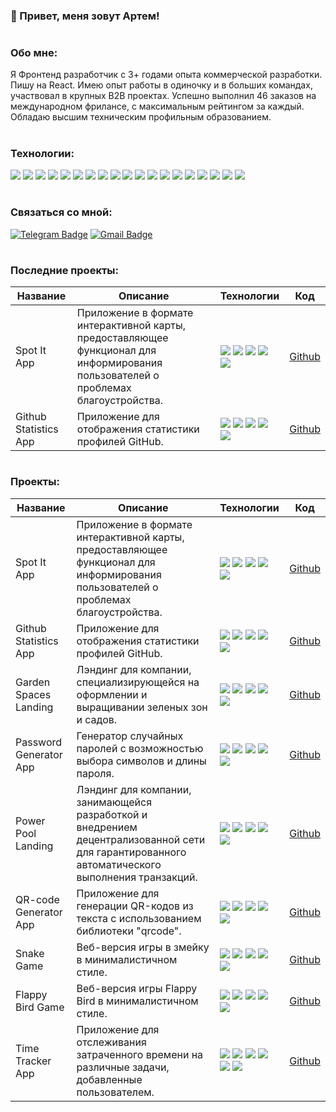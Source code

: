 
### 👋 Привет, меня зовут Артем!
#

### Обо мне:

Я Фронтенд разработчик с 3+ годами опыта коммерческой разработки. Пишу на React. Имею опыт работы в одиночку и в больших командах, участвовал в крупных B2B проектах. Успешно выполнил 46 заказов на международном фрилансе, с максимальным рейтингом за каждый. Обладаю высшим техническим профильным образованием.

#

### Технологии:
<div>
  <img src="https://img.shields.io/badge/JavaScript-1F2544?style=for-the-badge&logo=javascript&logoColor=#F7DF1E"/> 
  <img src="https://img.shields.io/badge/TypeScript-1F2544?style=for-the-badge&logo=typescript&logoColor=#3178C6"/> 
  <img src="https://img.shields.io/badge/HTML-1F2544?style=for-the-badge&logo=html5&logoColor=#E34F26"/> 
  <img src="https://img.shields.io/badge/CSS-1F2544?style=for-the-badge&logo=css3&logoColor=1572B6"/> 
  <img src="https://img.shields.io/badge/Sass-1F2544?style=for-the-badge&logo=sass&logoColor=#CC6699"/> 
  <img src="https://img.shields.io/badge/React-1F2544?style=for-the-badge&logo=react&logoColor=#61DAFB"/> 
  <img src="https://img.shields.io/badge/Redux-1F2544?style=for-the-badge&logo=redux&logoColor=764ABC"/> 
  <img src="https://img.shields.io/badge/Angular-1F2544?style=for-the-badge&logo=angular&logoColor=DD1100"/> 
  <img src="https://img.shields.io/badge/JQuery-1F2544?style=for-the-badge&logo=jquery&logoColor=0769AD"/> 
  <img src="https://img.shields.io/badge/Bootstrap-1F2544?style=for-the-badge&logo=bootstrap&logoColor=#7952B3"/> 
  <img src="https://img.shields.io/badge/Tailwind-1F2544?style=for-the-badge&logo=tailwindcss&logoColor=#06B6D4"/> 
  <img src="https://img.shields.io/badge/Git-1F2544?style=for-the-badge&logo=git&logoColor=#F05032"/> 
  <img src="https://img.shields.io/badge/Vite-1F2544?style=for-the-badge&logo=vite&logoColor=#646CFF"/> 
  <img src="https://img.shields.io/badge/Webpack-1F2544?style=for-the-badge&logo=webpack&logoColor=#8DD6F9"/> 
  <img src="https://img.shields.io/badge/Node.JS-1F2544?style=for-the-badge&logo=nodedotjs&logoColor=#339933"/> 
  <img src="https://img.shields.io/badge/Python-1F2544?style=for-the-badge&logo=python&logoColor=#3776AB"/> 
  <img src="https://img.shields.io/badge/PHP-1F2544?style=for-the-badge&logo=php&logoColor=#777BB4"/> 
  <img src="https://img.shields.io/badge/C++-1F2544?style=for-the-badge&logo=cplusplus&logoColor=00599C"/> 
  <img src="https://img.shields.io/badge/PostgreSQL-1F2544?style=for-the-badge&logo=postgresql&logoColor=#4169E1"/> 
</div>

#

### Связаться со мной:

[![Telegram Badge](https://img.shields.io/badge/Telegram-1F2544?style=for-the-badge&logo=telegram&logoColor=#26A5E4)](https://t.me/melyfr) [![Gmail Badge](https://img.shields.io/badge/Email-1F2544?style=for-the-badge&logo=maildotru&logoColor=F7DF1E)](mailto:kornienko-web@yandex.ru)

#

### Последние проекты:

| Название | Описание | Технологии | Код |
|----------|----------|----------|----------|
| Spot It App | Приложение в формате интерактивной карты, предоставляющее функционал для информирования пользователей о проблемах благоустройства. | <img src="https://img.shields.io/badge/TypeScript-1F2544?style=for-the-badge&logo=typescript&logoColor=#3178C6"/> <img src="https://img.shields.io/badge/HTML-1F2544?style=for-the-badge&logo=html5&logoColor=#E34F26"/> <img src="https://img.shields.io/badge/CSS-1F2544?style=for-the-badge&logo=css3&logoColor=1572B6"/> <img src="https://img.shields.io/badge/React-1F2544?style=for-the-badge&logo=react&logoColor=#61DAFB"/> <img src="https://img.shields.io/badge/Vite-1F2544?style=for-the-badge&logo=vite&logoColor=#646CFF"/>| [Github](https://github.com/Melyfr/spotit) |
| Github Statistics App | Приложение для отображения статистики профилей GitHub. | <img src="https://img.shields.io/badge/TypeScript-1F2544?style=for-the-badge&logo=typescript&logoColor=#3178C6"/> <img src="https://img.shields.io/badge/HTML-1F2544?style=for-the-badge&logo=html5&logoColor=#E34F26"/> <img src="https://img.shields.io/badge/CSS-1F2544?style=for-the-badge&logo=css3&logoColor=1572B6"/> <img src="https://img.shields.io/badge/React-1F2544?style=for-the-badge&logo=react&logoColor=#61DAFB"/> <img src="https://img.shields.io/badge/Vite-1F2544?style=for-the-badge&logo=vite&logoColor=#646CFF"/> | [Github](https://github.com/Melyfr/github-statistics) |

#

### Проекты:

| Название | Описание | Технологии | Код |
|----------|----------|----------|----------|
| Spot It App | Приложение в формате интерактивной карты, предоставляющее функционал для информирования пользователей о проблемах благоустройства. | <img src="https://img.shields.io/badge/TypeScript-1F2544?style=for-the-badge&logo=typescript&logoColor=#3178C6"/> <img src="https://img.shields.io/badge/HTML-1F2544?style=for-the-badge&logo=html5&logoColor=#E34F26"/> <img src="https://img.shields.io/badge/CSS-1F2544?style=for-the-badge&logo=css3&logoColor=1572B6"/> <img src="https://img.shields.io/badge/React-1F2544?style=for-the-badge&logo=react&logoColor=#61DAFB"/> <img src="https://img.shields.io/badge/Vite-1F2544?style=for-the-badge&logo=vite&logoColor=#646CFF"/>| [Github](https://github.com/Melyfr/spotit) |
| Github Statistics App | Приложение для отображения статистики профилей GitHub. | <img src="https://img.shields.io/badge/TypeScript-1F2544?style=for-the-badge&logo=typescript&logoColor=#3178C6"/> <img src="https://img.shields.io/badge/HTML-1F2544?style=for-the-badge&logo=html5&logoColor=#E34F26"/> <img src="https://img.shields.io/badge/CSS-1F2544?style=for-the-badge&logo=css3&logoColor=1572B6"/> <img src="https://img.shields.io/badge/React-1F2544?style=for-the-badge&logo=react&logoColor=#61DAFB"/> <img src="https://img.shields.io/badge/Vite-1F2544?style=for-the-badge&logo=vite&logoColor=#646CFF"/> | [Github](https://github.com/Melyfr/github-statistics) |
| Garden Spaces Landing | Лэндинг для компании, специализирующейся на оформлении и выращивании зеленых зон и садов. | <img src="https://img.shields.io/badge/TypeScript-1F2544?style=for-the-badge&logo=typescript&logoColor=#3178C6"/> <img src="https://img.shields.io/badge/HTML-1F2544?style=for-the-badge&logo=html5&logoColor=#E34F26"/> <img src="https://img.shields.io/badge/CSS-1F2544?style=for-the-badge&logo=css3&logoColor=1572B6"/> <img src="https://img.shields.io/badge/React-1F2544?style=for-the-badge&logo=react&logoColor=#61DAFB"/> <img src="https://img.shields.io/badge/Vite-1F2544?style=for-the-badge&logo=vite&logoColor=#646CFF"/> | [Github](https://github.com/Melyfr/garden-spaces) |
| Password Generator App | Генератор случайных паролей с возможностью выбора символов и длины пароля. | <img src="https://img.shields.io/badge/TypeScript-1F2544?style=for-the-badge&logo=typescript&logoColor=#3178C6"/> <img src="https://img.shields.io/badge/HTML-1F2544?style=for-the-badge&logo=html5&logoColor=#E34F26"/> <img src="https://img.shields.io/badge/CSS-1F2544?style=for-the-badge&logo=css3&logoColor=1572B6"/> <img src="https://img.shields.io/badge/React-1F2544?style=for-the-badge&logo=react&logoColor=#61DAFB"/> <img src="https://img.shields.io/badge/Vite-1F2544?style=for-the-badge&logo=vite&logoColor=#646CFF"/> | [Github](https://github.com/Melyfr/password-generator) |
| Power Pool Landing | Лэндинг для компании, занимающейся разработкой и внедрением децентрализованной сети для гарантированного автоматического выполнения транзакций. | <img src="https://img.shields.io/badge/TypeScript-1F2544?style=for-the-badge&logo=typescript&logoColor=#3178C6"/> <img src="https://img.shields.io/badge/HTML-1F2544?style=for-the-badge&logo=html5&logoColor=#E34F26"/> <img src="https://img.shields.io/badge/CSS-1F2544?style=for-the-badge&logo=css3&logoColor=1572B6"/> <img src="https://img.shields.io/badge/React-1F2544?style=for-the-badge&logo=react&logoColor=#61DAFB"/> <img src="https://img.shields.io/badge/Vite-1F2544?style=for-the-badge&logo=vite&logoColor=#646CFF"/>  | [Github](https://github.com/Melyfr/powerpool) |
| QR-code Generator App | Приложение для генерации QR-кодов из текста с использованием библиотеки "qrcode". | <img src="https://img.shields.io/badge/TypeScript-1F2544?style=for-the-badge&logo=typescript&logoColor=#3178C6"/> <img src="https://img.shields.io/badge/HTML-1F2544?style=for-the-badge&logo=html5&logoColor=#E34F26"/> <img src="https://img.shields.io/badge/CSS-1F2544?style=for-the-badge&logo=css3&logoColor=1572B6"/> <img src="https://img.shields.io/badge/React-1F2544?style=for-the-badge&logo=react&logoColor=#61DAFB"/> <img src="https://img.shields.io/badge/Vite-1F2544?style=for-the-badge&logo=vite&logoColor=#646CFF"/> | [Github](https://github.com/Melyfr/qr-generator) |
| Snake Game | Веб-версия игры в змейку в минималистичном стиле. | <img src="https://img.shields.io/badge/JavaScript-1F2544?style=for-the-badge&logo=javascript&logoColor=#F7DF1E"/> <img src="https://img.shields.io/badge/HTML-1F2544?style=for-the-badge&logo=html5&logoColor=#E34F26"/> <img src="https://img.shields.io/badge/CSS-1F2544?style=for-the-badge&logo=css3&logoColor=1572B6"/> <img src="https://img.shields.io/badge/React-1F2544?style=for-the-badge&logo=react&logoColor=#61DAFB"/> <img src="https://img.shields.io/badge/Webpack-1F2544?style=for-the-badge&logo=webpack&logoColor=#8DD6F9"/> | [Github](https://github.com/Melyfr/snake) |
| Flappy Bird Game | Веб-версия игры Flappy Bird в минималистичном стиле. | <img src="https://img.shields.io/badge/JavaScript-1F2544?style=for-the-badge&logo=javascript&logoColor=#F7DF1E"/> <img src="https://img.shields.io/badge/HTML-1F2544?style=for-the-badge&logo=html5&logoColor=#E34F26"/> <img src="https://img.shields.io/badge/CSS-1F2544?style=for-the-badge&logo=css3&logoColor=1572B6"/> <img src="https://img.shields.io/badge/React-1F2544?style=for-the-badge&logo=react&logoColor=#61DAFB"/> <img src="https://img.shields.io/badge/Webpack-1F2544?style=for-the-badge&logo=webpack&logoColor=#8DD6F9"/> | [Github](https://github.com/Melyfr/flappy-bird) |
| Time Tracker App | Приложение для отслеживания затраченного времени на различные задачи, добавленные пользователем. | <img src="https://img.shields.io/badge/TypeScript-1F2544?style=for-the-badge&logo=typescript&logoColor=#3178C6"/> <img src="https://img.shields.io/badge/HTML-1F2544?style=for-the-badge&logo=html5&logoColor=#E34F26"/> <img src="https://img.shields.io/badge/CSS-1F2544?style=for-the-badge&logo=css3&logoColor=1572B6"/> <img src="https://img.shields.io/badge/React-1F2544?style=for-the-badge&logo=react&logoColor=#61DAFB"/> <img src="https://img.shields.io/badge/Redux-1F2544?style=for-the-badge&logo=redux&logoColor=764ABC"/> <img src="https://img.shields.io/badge/Webpack-1F2544?style=for-the-badge&logo=webpack&logoColor=#8DD6F9"/> | [Github](https://github.com/Melyfr/time-tracker) |



